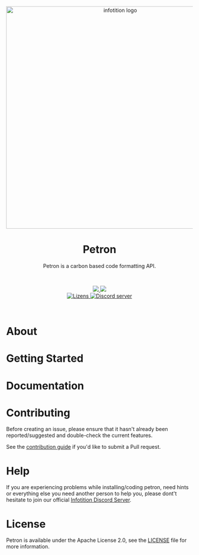 <div align="center">
  <br />
  <p>
    <a href="https://infotition.de"><img src="https://i.imgur.com/JopXqvx.png" width=600px alt="infotition logo" /></a>
  </p>
  <h1>Petron</h1>
  <p>Petron is a carbon based code formatting API.</p>
  <br>
  <p>
    <a href="https://david-dm.org/Infotition/petron" title="dependencies status">
      <img src="https://status.david-dm.org/gh/Infotition/petron.svg"/>
    </a>
    <a href="https://david-dm.org/Infotition/petron?type=dev" title="devDependencies status">
      <img src="https://status.david-dm.org/gh/Infotition/petron.svg?type=dev"/>
    </a>
    <br>
    <a href="https://github.com/Infotition/petron/blob/main/LICENSE">
      <img src="https://img.shields.io/github/license/Infotition/petron" alt="Lizens" />
    </a> 
    <a href="https://discord.gg/NpxrDGYDwV">
      <img src="https://img.shields.io/discord/792139920260464670?color=7289da&logo=discord&logoColor=white" alt="Discord server" />
    </a>
  </p>
  <br>
</div>


# About
# Getting Started
# Documentation
# Contributing

Before creating an issue, please ensure that it hasn't already been reported/suggested and double-check the current features.

See the [contribution guide](https://github.com/Infotition/petron/blob/main/.github/CONTRIBUTING.md) if you'd like to submit a Pull request.

# Help

If you are experiencing problems while installing/coding petron, need hints or everything else you need another person to help you, please dont't hesitate to join our official [Infotition Discord Server](https://discord.gg/NpxrDGYDwV).

# License

Petron is available under the Apache License 2.0, see the [LICENSE](https://github.com/Infotition/petron/blob/main/LICENSE) file for more information.
